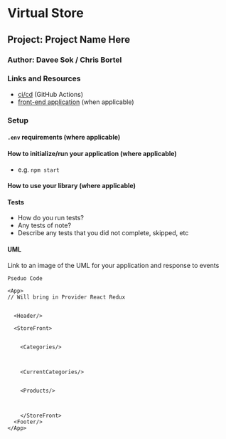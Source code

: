 # Virtual Store

## Project: Project Name Here

### Author: Davee Sok / Chris Bortel

### Links and Resources

- [ci/cd](http://xyz.com) (GitHub Actions)
- [front-end application](http://xyz.com) (when applicable)

### Setup

#### `.env` requirements (where applicable)

<!-- i.e.

- `PORT` - Port Number
- `MONGODB_URI` - URL to the running mongo instance/db -->

#### How to initialize/run your application (where applicable)

- e.g. `npm start`

#### How to use your library (where applicable)

#### Tests

- How do you run tests?
- Any tests of note?
- Describe any tests that you did not complete, skipped, etc

#### UML

Link to an image of the UML for your application and response to events

```
Pseduo Code

<App>
// Will bring in Provider React Redux


  <Header/>

  <StoreFront>


    <Categories/>



    <CurrentCategories/>


    <Products/>



    </StoreFront>
  <Footer/>
</App>


```

